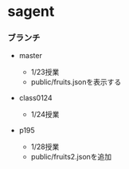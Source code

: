 # sagent

### ブランチ
- master
    - 1/23授業
    - public/fruits.jsonを表示する

- class0124
    - 1/24授業

- p195
    - 1/28授業
    - public/fruits2.jsonを追加
